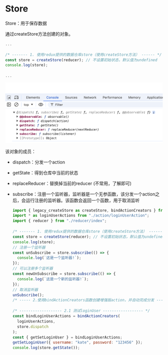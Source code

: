 # Store

Store：用于保存数据

通过createStore方法创建的对象。

```js
...

/* ------- 1. 使用redux提供的数据仓库store（使用createStore方法） ------ */
const store = createStore(reducer); // 不设置初始状态，默认值为undefined
console.log(store);

...

```

![](assets/09.png)

该对象的成员：

- dispatch：分发一个action

- getState：得到仓库中当前的状态

- replaceReducer：替换掉当前的reducer (不常用，了解即可)

- subscribe：注册一个监听器，监听器是一个无参函数，该分发一个action之后，会运行注册的监听器。该函数会返回一个函数，用于取消监听

    ```js
    import { legacy_createStore as createStore, bindActionCreators } from "redux";
    import * as loginUserActions from "./action/loginUserAction";
    import { reducer } from "./reducer/index";
    
    /* ------- 1. 使用redux提供的数据仓库store（使用createStore方法） ------ */
    const store = createStore(reducer); // 不设置初始状态，默认值为undefined
    console.log(store);
    // 注册一个监听器
    const unSubscribe = store.subscribe(() => {
      console.log(`这是一个监听器!`);
    });
    // 可以注册多个监听器
    const newUnSubscribe = store.subscribe(() => {
      console.log(`这是一个新的监听器!`);
    });
    // 取消监听器
    unSubscribe();
    /* ----- 2.使用bindActionCreators函数创建增强版action，并自动完成分发 ---- */
    
    /* ------------------- 2.1 测试loginUser ------------------ */
    const bindLoginUserActions = bindActionCreators(
      loginUserActions,
      store.dispatch
    );
    const { getSetLoginUser } = bindLoginUserActions;
    getSetLoginUser({ username: "kate", password: "123456" });
    console.log(store.getState());
    
    ```

    
